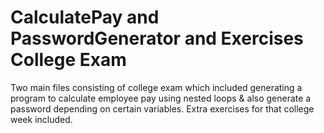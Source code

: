 # CalculatePay and PasswordGenerator and Exercises College Exam
 Two main files consisting of college exam which included generating a program to calculate employee pay using nested loops & also generate a password depending on certain variables. Extra exercises for that college week included.
